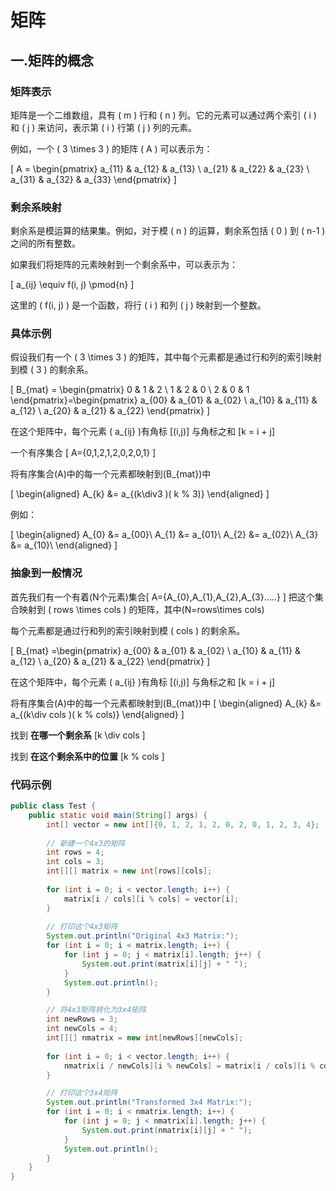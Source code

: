 # 矩阵

## 一.矩阵的概念

### 矩阵表示

矩阵是一个二维数组，具有 \( m \) 行和 \( n \) 列。它的元素可以通过两个索引 \( i \) 和 \( j \) 来访问，表示第 \( i \) 行第 \( j \) 列的元素。

例如，一个 \( 3 \times 3 \) 的矩阵 \( A \) 可以表示为：

\[
A = \begin{pmatrix}
a_{11} & a_{12} & a_{13} \\
a_{21} & a_{22} & a_{23} \\
a_{31} & a_{32} & a_{33}
\end{pmatrix}
\]

### 剩余系映射

剩余系是模运算的结果集。例如，对于模 \( n \) 的运算，剩余系包括 \( 0 \) 到 \( n-1 \) 之间的所有整数。

如果我们将矩阵的元素映射到一个剩余系中，可以表示为：

\[ a_{ij} \equiv f(i, j) \pmod{n} \]

这里的 \( f(i, j) \) 是一个函数，将行 \( i \) 和列 \( j \) 映射到一个整数。

### 具体示例

假设我们有一个 \( 3 \times 3 \) 的矩阵，其中每个元素都是通过行和列的索引映射到模 \( 3 \) 的剩余系。

\[
B_{mat} = \begin{pmatrix}
0 & 1 & 2 \\
1 & 2 & 0 \\
2 & 0 & 1
\end{pmatrix}=\begin{pmatrix}
a_{00} & a_{01} & a_{02} \\
a_{10} & a_{11} & a_{12} \\
a_{20} & a_{21} & a_{22} 
\end{pmatrix}
\]

在这个矩阵中，每个元素 \( a_{ij} \)有角标
\[(i,j)\] 
与角标之和
\[k = i + j\]

一个有序集合
\[
A=\{0,1,2,1,2,0,2,0,1\}
\]

将有序集合\(A\)中的每一个元素都映射到\(B_{mat}\)中


\[
\begin{aligned}
A_{k} &= a_{(k\div3 )( k \% 3)}
\end{aligned}
\]

例如：

\[
\begin{aligned}
A_{0}  &= a_{00}\\
A_{1}  &= a_{01}\\
A_{2}  &= a_{02}\\
A_{3}  &= a_{10}\\
\end{aligned}
\]

### 抽象到一般情况

首先我们有一个有着\(N个元素\)集合\[
A=\{A_{0},A_{1},A_{2},A_{3}.....\}
\]
把这个集合映射到 \( rows \times cols \) 的矩阵，其中\(N=rows\times cols\)

每个元素都是通过行和列的索引映射到模 \( cols \) 的剩余系。

\[
B_{mat} =\begin{pmatrix}
a_{00} & a_{01} & a_{02} \\
a_{10} & a_{11} & a_{12} \\
a_{20} & a_{21} & a_{22} 
\end{pmatrix}
\]


在这个矩阵中，每个元素 \( a_{ij} \)有角标
\[(i,j)\] 
与角标之和
\[k = i + j\]

将有序集合\(A\)中的每一个元素都映射到\(B_{mat}\)中
\[
\begin{aligned}
A_{k} &= a_{(k\div cols )( k \% cols)}
\end{aligned}
\]

找到 **在哪一个剩余系**
\[k \div cols \]

找到 **在这个剩余系中的位置**
\[k \% cols \]


### 代码示例

```java
public class Test {
    public static void main(String[] args) {
        int[] vector = new int[]{0, 1, 2, 1, 2, 0, 2, 0, 1, 2, 3, 4};
        
        // 新建一个4x3的矩阵
        int rows = 4;
        int cols = 3;
        int[][] matrix = new int[rows][cols];
        
        for (int i = 0; i < vector.length; i++) {
            matrix[i / cols][i % cols] = vector[i];
        }
        
        // 打印这个4x3矩阵
        System.out.println("Original 4x3 Matrix:");
        for (int i = 0; i < matrix.length; i++) {
            for (int j = 0; j < matrix[i].length; j++) {
                System.out.print(matrix[i][j] + " ");
            }
            System.out.println();
        }

        // 将4x3矩阵转化为3x4矩阵
        int newRows = 3;
        int newCols = 4;
        int[][] nmatrix = new int[newRows][newCols];
        
        for (int i = 0; i < vector.length; i++) {
            nmatrix[i / newCols][i % newCols] = matrix[i / cols][i % cols];
        }

        // 打印这个3x4矩阵
        System.out.println("Transformed 3x4 Matrix:");
        for (int i = 0; i < nmatrix.length; i++) {
            for (int j = 0; j < nmatrix[i].length; j++) {
                System.out.print(nmatrix[i][j] + " ");
            }
            System.out.println();
        }
    }
}

```


